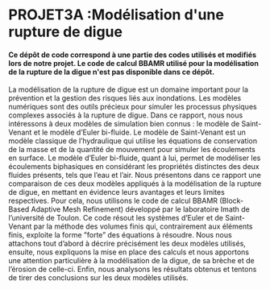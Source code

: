 # PROJET3A :Modélisation d'une rupture de digue
#### Ce dépôt de code correspond à une partie des codes utilisés et modifiés lors de notre projet. Le code de calcul BBAMR utilisé pour la modélisation de la rupture de la digue n'est pas disponible dans ce dépôt.


La modélisation de la rupture de digue est un domaine important pour la prévention
et la gestion des risques liés aux inondations. Les modèles numériques sont des
outils précieux pour simuler les processus physiques complexes associés à la rupture
de digue. Dans ce rapport, nous nous intéressons à deux modèles de simulation
bien connus : le modèle de Saint-Venant et le modèle d’Euler bi-fluide. Le modèle
de Saint-Venant est un modèle classique de l’hydraulique qui utilise les équations de
conservation de la masse et de la quantité de mouvement pour simuler les écoulements
en surface. Le modèle d’Euler bi-fluide, quant à lui, permet de modéliser les écoulements
biphasiques en considérant les propriétés distinctes des deux fluides présents,
tels que l’eau et l’air. Nous présentons dans ce rapport une comparaison de ces deux
modèles appliqués à la modélisation de la rupture de digue, en mettant en évidence
leurs avantages et leurs limites respectives. Pour cela, nous utilisons le code de calcul
BBAMR (Block-Based Adaptive Mesh Refinement) développé par le laboratoire Imath
de l’université de Toulon. Ce code résout les systèmes d’Euler et de Saint-Venant par
la méthode des volumes finis qui, contrairement aux éléments finis, exploite la forme
”forte” des équations à résoudre. Nous nous attachons tout d’abord à décrire précisément
les deux modèles utilisés, ensuite, nous expliquons la mise en place des calculs et
nous apportons une attention particulière à la modélisation de la digue, de sa brèche
et de l’érosion de celle-ci. Enfin, nous analysons les résultats obtenus et tentons de
tirer des conclusions sur les deux modèles utilisés.
